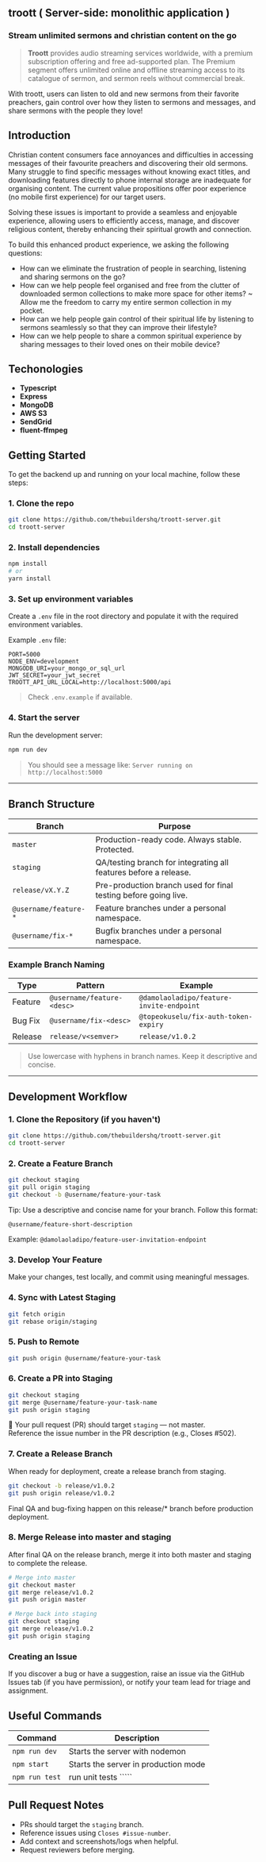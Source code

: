 ## troott ( Server-side: monolithic application )

### Stream unlimited sermons and christian content on the go

> **Troott** provides audio streaming services worldwide, with a premium subscription offering and free ad-supported plan. The Premium segment offers unlimited online and offline streaming access to its catalogue of sermon, and sermon reels without commercial break.

With troott, users can listen to old and new sermons from their favorite preachers, gain control over how they listen to sermons and messages, and share sermons with the people they love!

## Introduction

Christian content consumers face annoyances and difficulties in accessing messages of their favourite preachers and discovering their old sermons. Many struggle to find specific messages without knowing exact titles, and downloading features directly to phone internal storage are inadequate for organising content. The current value propositions offer poor experience (no mobile first experience) for our target users. 

Solving these issues is important to provide a seamless and enjoyable experience, allowing users to efficiently access, manage, and discover religious content, thereby enhancing their spiritual growth and connection.

To build this enhanced product experience, we asking the following questions:
- How can we eliminate the frustration of people in searching, listening and sharing sermons on the go? 
- How can we help people feel organised and free from the clutter of downloaded sermon collections to make more space for other items? ~ Allow me the freedom to carry my entire sermon collection in my pocket.
- How can we help people gain control of their spiritual life by listening to sermons seamlessly so that they can improve their lifestyle?
- How can we help people to share a common spiritual experience by sharing messages to their loved ones on their mobile device?


## Techonologies

- **Typescript**
- **Express**
- **MongoDB**
- **AWS S3**
- **SendGrid**
- **fluent-ffmpeg**

## Getting Started

To get the backend up and running on your local machine, follow these steps:

### 1. **Clone the repo**

```bash
git clone https://github.com/thebuildershq/troott-server.git
cd troott-server
```

### 2. **Install dependencies**

```bash
npm install
# or
yarn install
```

### 3. **Set up environment variables**

Create a `.env` file in the root directory and populate it with the required environment variables.

Example `.env` file:

```
PORT=5000
NODE_ENV=development
MONGODB_URI=your_mongo_or_sql_url
JWT_SECRET=your_jwt_secret
TROOTT_API_URL_LOCAL=http://localhost:5000/api
```

> Check `.env.example` if available.

### 4. **Start the server**

Run the development server:

```bash
npm run dev
```

> You should see a message like: `Server running on http://localhost:5000`

---

## Branch Structure

| Branch               | Purpose                                                                 |
|----------------------|-------------------------------------------------------------------------|
| `master`             | Production-ready code. Always stable. Protected.                        |
| `staging`            | QA/testing branch for integrating all features before a release.        |
| `release/vX.Y.Z`     | Pre-production branch used for final testing before going live.         |
| `@username/feature-*`| Feature branches under a personal namespace.                            |
| `@username/fix-*`    | Bugfix branches under a personal namespace.                             |

### Example Branch Naming

| Type     | Pattern                        | Example                                   |
|----------|--------------------------------|-------------------------------------------|
| Feature  | `@username/feature-<desc>`     | `@damolaoladipo/feature-invite-endpoint`  |
| Bug Fix  | `@username/fix-<desc>`         | `@topeokuselu/fix-auth-token-expiry`      |
| Release  | `release/v<semver>`            | `release/v1.0.2`                           |

> Use lowercase with hyphens in branch names. Keep it descriptive and concise.

---

## Development Workflow

### 1. Clone the Repository (if you haven't)

```bash
git clone https://github.com/thebuildershq/troott-server.git
cd troott-server
```

### 2. Create a Feature Branch

```bash
git checkout staging
git pull origin staging
git checkout -b @username/feature-your-task
```

Tip: Use a descriptive and concise name for your branch. Follow this format:

`@username/feature-short-description`

Example: `@damolaoladipo/feature-user-invitation-endpoint`

### 3. Develop Your Feature

Make your changes, test locally, and commit using meaningful messages.

### 4. Sync with Latest Staging

```bash
git fetch origin
git rebase origin/staging
```

### 5. Push to Remote

```bash
git push origin @username/feature-your-task
```

### 6. Create a PR into Staging 
```bash
git checkout staging
git merge @username/feature-your-task-name
git push origin staging
```

📌 Your pull request (PR) should target `staging` — not master.  
Reference the issue number in the PR description (e.g., Closes #502).

### 7. Create a Release Branch

When ready for deployment, create a release branch from staging.

```bash
git checkout -b release/v1.0.2
git push origin release/v1.0.2
```
Final QA and bug-fixing happen on this release/* branch before production deployment.

### 8. Merge Release into master and staging

After final QA on the release branch, merge it into both master and staging to complete the release.

```bash
# Merge into master
git checkout master
git merge release/v1.0.2
git push origin master

# Merge back into staging
git checkout staging
git merge release/v1.0.2
git push origin staging
```


### Creating an Issue

If you discover a bug or have a suggestion, raise an issue via the GitHub Issues tab (if you have permission), or notify your team lead for triage and assignment.

## Useful Commands

| Command         | Description                          |
|-----------------|--------------------------------------|
| `npm run dev`   | Starts the server with nodemon       |
| `npm start`     | Starts the server in production mode |
| `npm run test`  | run unit tests                `````  |


## Pull Request Notes

- PRs should target the `staging` branch.
- Reference issues using `Closes #issue-number`.
- Add context and screenshots/logs when helpful.
- Request reviewers before merging.